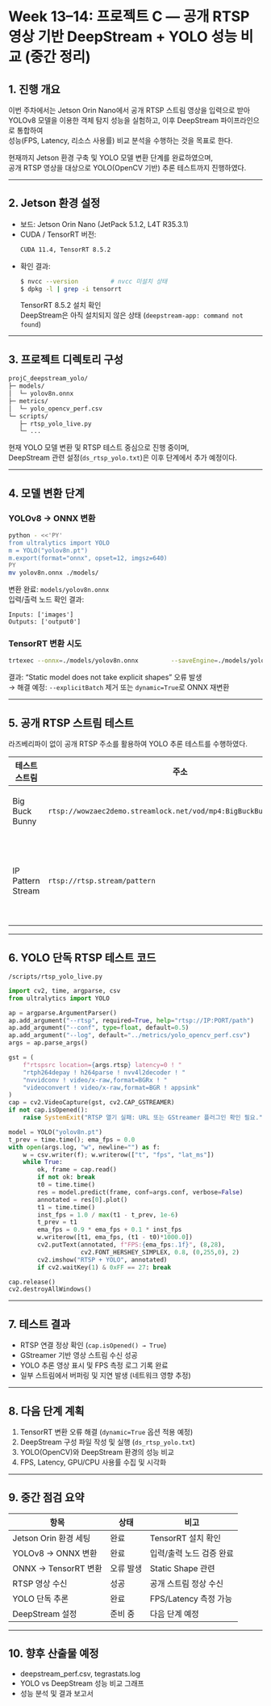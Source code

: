 # Week 13–14: 프로젝트 C — 공개 RTSP 영상 기반 DeepStream + YOLO 성능 비교 (중간 정리)

## 1. 진행 개요
이번 주차에서는 Jetson Orin Nano에서 공개 RTSP 스트림 영상을 입력으로 받아  
YOLOv8 모델을 이용한 객체 탐지 성능을 실험하고, 이후 DeepStream 파이프라인으로 통합하여  
성능(FPS, Latency, 리소스 사용률) 비교 분석을 수행하는 것을 목표로 한다.

현재까지 Jetson 환경 구축 및 YOLO 모델 변환 단계를 완료하였으며,  
공개 RTSP 영상을 대상으로 YOLO(OpenCV 기반) 추론 테스트까지 진행하였다.

---

## 2. Jetson 환경 설정
- 보드: Jetson Orin Nano (JetPack 5.1.2, L4T R35.3.1)
- CUDA / TensorRT 버전:
  ```bash
  CUDA 11.4, TensorRT 8.5.2
  ```
- 확인 결과:
  ```bash
  $ nvcc --version         # nvcc 미설치 상태
  $ dpkg -l | grep -i tensorrt
  ```
  TensorRT 8.5.2 설치 확인  
  DeepStream은 아직 설치되지 않은 상태 (`deepstream-app: command not found`)

---

## 3. 프로젝트 디렉토리 구성
```bash
projC_deepstream_yolo/
├─ models/
│  └─ yolov8n.onnx
├─ metrics/
│  └─ yolo_opencv_perf.csv
└─ scripts/
   ├─ rtsp_yolo_live.py
   └─ ...
```

현재 YOLO 모델 변환 및 RTSP 테스트 중심으로 진행 중이며,  
DeepStream 관련 설정(`ds_rtsp_yolo.txt`)은 이후 단계에서 추가 예정이다.

---

## 4. 모델 변환 단계

### YOLOv8 → ONNX 변환
```bash
python - <<'PY'
from ultralytics import YOLO
m = YOLO("yolov8n.pt")
m.export(format="onnx", opset=12, imgsz=640)
PY
mv yolov8n.onnx ./models/
```

변환 완료: `models/yolov8n.onnx`  
입력/출력 노드 확인 결과:
```
Inputs: ['images']
Outputs: ['output0']
```

### TensorRT 변환 시도
```bash
trtexec --onnx=./models/yolov8n.onnx         --saveEngine=./models/yolov8n_b1_fp16.engine         --shapes=images:1x3x640x640         --fp16 --memPoolSize=workspace:2048
```

결과: “Static model does not take explicit shapes” 오류 발생  
→ 해결 예정: `--explicitBatch` 제거 또는 `dynamic=True`로 ONNX 재변환

---

## 5. 공개 RTSP 스트림 테스트
라즈베리파이 없이 공개 RTSP 주소를 활용하여 YOLO 추론 테스트를 수행하였다.

| 테스트 스트림 | 주소 | 상태 |
|----------------|------|------|
| Big Buck Bunny | `rtsp://wowzaec2demo.streamlock.net/vod/mp4:BigBuckBunny_115k.mov` | 정상 연결 |
| IP Pattern Stream | `rtsp://rtsp.stream/pattern` | 간헐적 끊김 발생 |

---

## 6. YOLO 단독 RTSP 테스트 코드
`/scripts/rtsp_yolo_live.py`
```python
import cv2, time, argparse, csv
from ultralytics import YOLO

ap = argparse.ArgumentParser()
ap.add_argument("--rtsp", required=True, help="rtsp://IP:PORT/path")
ap.add_argument("--conf", type=float, default=0.5)
ap.add_argument("--log", default="../metrics/yolo_opencv_perf.csv")
args = ap.parse_args()

gst = (
    f"rtspsrc location={args.rtsp} latency=0 ! "
    "rtph264depay ! h264parse ! nvv4l2decoder ! "
    "nvvidconv ! video/x-raw,format=BGRx ! "
    "videoconvert ! video/x-raw,format=BGR ! appsink"
)
cap = cv2.VideoCapture(gst, cv2.CAP_GSTREAMER)
if not cap.isOpened():
    raise SystemExit("RTSP 열기 실패: URL 또는 GStreamer 플러그인 확인 필요.")

model = YOLO("yolov8n.pt")
t_prev = time.time(); ema_fps = 0.0
with open(args.log, "w", newline="") as f:
    w = csv.writer(f); w.writerow(["t", "fps", "lat_ms"])
    while True:
        ok, frame = cap.read()
        if not ok: break
        t0 = time.time()
        res = model.predict(frame, conf=args.conf, verbose=False)
        annotated = res[0].plot()
        t1 = time.time()
        inst_fps = 1.0 / max(t1 - t_prev, 1e-6)
        t_prev = t1
        ema_fps = 0.9 * ema_fps + 0.1 * inst_fps
        w.writerow([t1, ema_fps, (t1 - t0)*1000.0])
        cv2.putText(annotated, f"FPS:{ema_fps:.1f}", (8,28),
                    cv2.FONT_HERSHEY_SIMPLEX, 0.8, (0,255,0), 2)
        cv2.imshow("RTSP + YOLO", annotated)
        if cv2.waitKey(1) & 0xFF == 27: break

cap.release()
cv2.destroyAllWindows()
```

---

## 7. 테스트 결과
- RTSP 연결 정상 확인 (`cap.isOpened() → True`)
- GStreamer 기반 영상 스트림 수신 성공
- YOLO 추론 영상 표시 및 FPS 측정 로그 기록 완료
- 일부 스트림에서 버퍼링 및 지연 발생 (네트워크 영향 추정)

---

## 8. 다음 단계 계획
1. TensorRT 변환 오류 해결 (`dynamic=True` 옵션 적용 예정)
2. DeepStream 구성 파일 작성 및 실행 (`ds_rtsp_yolo.txt`)
3. YOLO(OpenCV)와 DeepStream 환경의 성능 비교
4. FPS, Latency, GPU/CPU 사용률 수집 및 시각화

---

## 9. 중간 점검 요약

| 항목 | 상태 | 비고 |
|------|------|------|
| Jetson Orin 환경 세팅 | 완료 | TensorRT 설치 확인 |
| YOLOv8 → ONNX 변환 | 완료 | 입력/출력 노드 검증 완료 |
| ONNX → TensorRT 변환 | 오류 발생 | Static Shape 관련 |
| RTSP 영상 수신 | 성공 | 공개 스트림 정상 수신 |
| YOLO 단독 추론 | 완료 | FPS/Latency 측정 가능 |
| DeepStream 설정 | 준비 중 | 다음 단계 예정 |

---

## 10. 향후 산출물 예정
- deepstream_perf.csv, tegrastats.log
- YOLO vs DeepStream 성능 비교 그래프
- 성능 분석 및 결과 보고서
